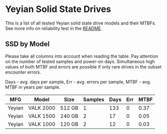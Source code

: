 Yeyian Solid State Drives
=========================

This is a list of all tested Yeyian solid state drive models and their MTBFs. See
more info on reliability test in the [README](https://github.com/linuxhw/SMART).

SSD by Model
------------

Please take all columns into account when reading the table. Pay attention on the
number of tested samples and power-on days. Simultaneous high values of both MTBF
and errors are possible if only rare drives in the subset encounter errors.

Days - avg. days per sample,
Err  - avg. errors per sample,
MTBF - avg. MTBF in years per sample.

| MFG       | Model              | Size   | Samples | Days  | Err   | MTBF |
|-----------|--------------------|--------|---------|-------|-------|------|
| Yeyian    | VALK 2000          | 512 GB | 1       | 133   | 0     | 0.37   |
| Yeyian    | VALK 1500          | 240 GB | 2       | 17    | 0     | 0.05   |
| Yeyian    | VALK 1000          | 120 GB | 2       | 12    | 0     | 0.03   |
